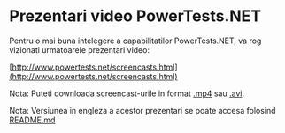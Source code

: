 
Prezentari video PowerTests.NET
===============================

Pentru o mai buna intelegere a capabilitatilor PowerTests.NET, va rog vizionati urmatoarele prezentari video:

[http://www.powertests.net/screencasts.html](http://www.powertests.net/screencasts.html)


Nota: Puteti downloada screencast-urile in format [.mp4](https://github.com/mveteanu/PowerTests.NET/tree/master/docs/screencasts/mp4) sau [.avi](https://github.com/mveteanu/PowerTests.NET/tree/master/docs/screencasts/avi).

Nota: Versiunea in engleza a acestor prezentari se poate accesa folosind [README.md](README.md)
